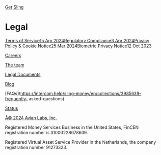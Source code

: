 [](./)

[Get Sling](./download)

# Legal

[Terms of Service15 Apr 2024](./legal/terms-of-service)[Regulatory Compliance3
Apr 2024](./legal/regulatory-compliance)[Privacy Policy & Cookie Notice25 Mar
2024](./legal/privacypolicy-cookienotice)[Biometric Privacy Notice12 Oct
2023](./legal/biometric-privacy-notice)

[Careers](./careers)

[The team](./team)

[Legal Documents](./legal)

[Blog](./blog)

[FAQs](https://intercom.help/sling-money/en/collections/3985639-frequently-
asked-questions)

[Status](https://statuspage.incident.io/sling)

[](https://www.facebook.com/Sling.Money/)

[](https://twitter.com/SlingMoney)

[](https://www.instagram.com/Sling.Money/)

[](https://www.linkedin.com/company/sling-money/)

[Â© 2024 Avian Labs, Inc.](https://avianlabs.net)

Registered Money Services Business in the United States, FinCEN registration
number is 31000228678609.

Registered Virtual Asset Service Provider in the Netherlands, the company
registration number 91273323.

